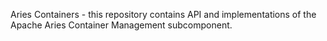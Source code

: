 Aries Containers - this repository contains API and implementations of the Apache Aries Container Management subcomponent.
